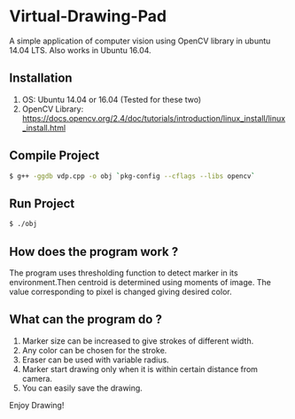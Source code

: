 # Virtual-Drawing-Pad #

A simple application of computer vision using OpenCV library in ubuntu 14.04 LTS. Also works in Ubuntu 16.04.

## Installation ##

1.  OS: Ubuntu 14.04 or 16.04 (Tested for these two)
2.  OpenCV Library: https://docs.opencv.org/2.4/doc/tutorials/introduction/linux_install/linux_install.html

## Compile Project ##
```bash
$ g++ -ggdb vdp.cpp -o obj `pkg-config --cflags --libs opencv`
```

## Run Project ##
```bash
$ ./obj
```
## How does the program work ? ##

The program uses thresholding function to detect marker in its environment.Then centroid is
determined using moments of image. The value corresponding to pixel is changed giving desired color.

## What can the program do ? ##

1.  Marker size can be increased to give strokes of different width.
2.  Any color can be chosen for the stroke.
3.  Eraser can be used with variable radius.
4.  Marker start drawing only when it is within certain distance from camera.
5.  You can easily save the drawing.

Enjoy Drawing!
